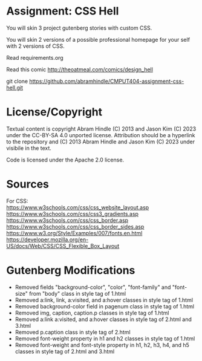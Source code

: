 Assignment: CSS Hell
====================

You will skin 3 project gutenberg stories with custom CSS.

You will skin 2 versions of a possible professional homepage for your
self with 2 versions of CSS.

Read requirements.org

Read this comic http://theoatmeal.com/comics/design_hell

git clone https://github.com/abramhindle/CMPUT404-assignment-css-hell.git

License/Copyright
=================

Textual content is copyright Abram Hindle (C) 2013 and Jason Kim (C) 2023 under the CC-BY-SA
4.0 unported license. Attribution should be a hyperlink to the
repository and (C) 2013 Abram Hindle and Jason Kim (C) 2023 under visibile in the text.

Code is licensed under the Apache 2.0 license.

Sources
=================  
For CSS:  
https://www.w3schools.com/css/css_website_layout.asp  
https://www.w3schools.com/css/css3_gradients.asp  
https://www.w3schools.com/css/css_border.asp  
https://www.w3schools.com/css/css_border_sides.asp  
https://www.w3.org/Style/Examples/007/fonts.en.html  
https://developer.mozilla.org/en-US/docs/Web/CSS/CSS_Flexible_Box_Layout  

Gutenberg Modifications
================= 
- Removed fields "background-color", "color", "font-family" and "font-size" from "body" class in style tag of 1.html
- Removed a:link, link, a:visited, and a:hover classes in style tag of 1.html
- Removed background-color field in pagenum class in style tag of 1.html
- Removed img, caption, caption.p classes in style tag of 1.html
- Removed a:link a:visited, and a:hover classes in style tag of 2.html and 3.html
- Removed p.caption class in style tag of 2.html
- Removed font-weight property in h1 and h2 classes in style tag of 1.html
- Removed font-weight and font-style property in h1, h2, h3, h4, and h5 classes in style tag of 2.html and 3.html



